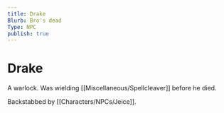 ```yaml
---
title: Drake
Blurb: Bro's dead
Type: NPC
publish: true
---
```


# Drake

A warlock. Was wielding [[Miscellaneous/Spellcleaver]] before he died. 

Backstabbed by [[Characters/NPCs/Jeice]]. 